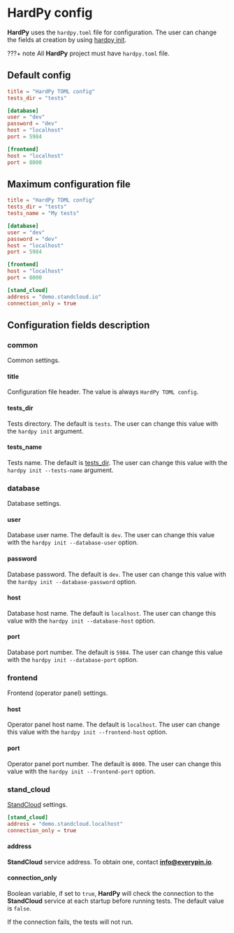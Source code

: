 # HardPy config

**HardPy** uses the `hardpy.toml` file for configuration.
The user can change the fields at creation by using [hardpy init](./cli.md#hardpy-init).

???+ note
    All **HardPy** project must have `hardpy.toml` file.

## Default config

```toml
title = "HardPy TOML config"
tests_dir = "tests"

[database]
user = "dev"
password = "dev"
host = "localhost"
port = 5984

[frontend]
host = "localhost"
port = 8000
```

## Maximum configuration file

```toml
title = "HardPy TOML config"
tests_dir = "tests"
tests_name = "My tests"

[database]
user = "dev"
password = "dev"
host = "localhost"
port = 5984

[frontend]
host = "localhost"
port = 8000

[stand_cloud]
address = "demo.standcloud.io"
connection_only = true
```

## Configuration fields description

### common

Common settings.

#### title

Configuration file header.
The value is always `HardPy TOML config`.

#### tests_dir

Tests directory. The default is `tests`.
The user can change this value with the `hardpy init` argument.

#### tests_name

Tests name. The default is [tests_dir](#tests_dir).
The user can change this value with the `hardpy init --tests-name` argument.

### database

Database settings.

#### user

Database user name. The default is `dev`.
The user can change this value with the `hardpy init --database-user` option.

#### password

Database password. The default is `dev`.
The user can change this value with the `hardpy init --database-password` option.

#### host

Database host name. The default is `localhost`.
The user can change this value with the `hardpy init --database-host` option.

#### port

Database port number. The default is `5984`.
The user can change this value with the `hardpy init --database-port` option.

### frontend

Frontend (operator panel) settings.

#### host

Operator panel host name. The default is `localhost`.
The user can change this value with the `hardpy init --frontend-host` option.

#### port

Operator panel port number. The default is `8000`.
The user can change this value with the `hardpy init --frontend-port` option.

### stand_cloud

[StandCloud](./stand_cloud.md) settings.

```toml
[stand_cloud]
address = "demo.standcloud.localhost"
connection_only = true
```

#### address

**StandCloud** service address.
To obtain one, contact **info@everypin.io**.

#### connection_only

Boolean variable, if set to `true`, **HardPy** will check the connection
to the **StandCloud** service at each startup before running tests.
The default value is `false`.

If the connection fails, the tests will not run.
